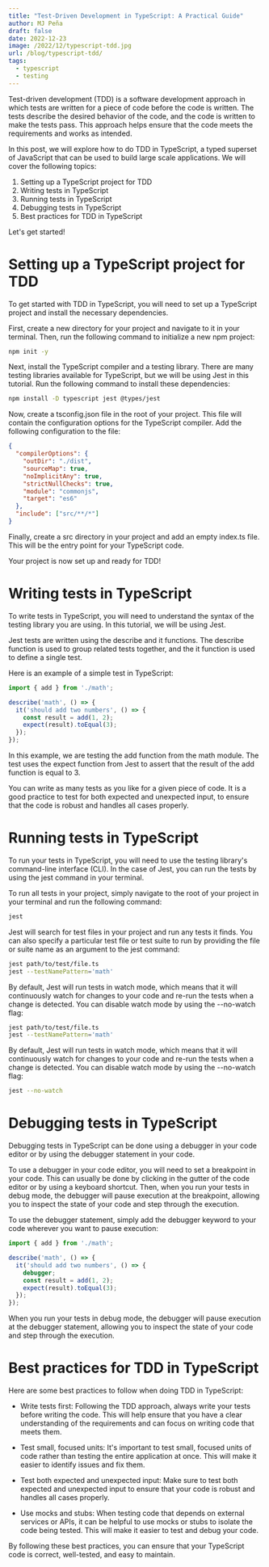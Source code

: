 ```yaml
---
title: "Test-Driven Development in TypeScript: A Practical Guide"
author: MJ Peña
draft: false
date: 2022-12-23
image: /2022/12/typescript-tdd.jpg
url: /blog/typescript-tdd/
tags:
  - typescript
  - testing
---
```


Test-driven development (TDD) is a software development approach in which tests are written for a piece of code before the code is written. The tests describe the desired behavior of the code, and the code is written to make the tests pass. This approach helps ensure that the code meets the requirements and works as intended.

In this post, we will explore how to do TDD in TypeScript, a typed superset of JavaScript that can be used to build large scale applications. We will cover the following topics:

1. Setting up a TypeScript project for TDD
2. Writing tests in TypeScript
3. Running tests in TypeScript
4. Debugging tests in TypeScript
5. Best practices for TDD in TypeScript

Let's get started!

# Setting up a TypeScript project for TDD

To get started with TDD in TypeScript, you will need to set up a TypeScript project and install the necessary dependencies.

First, create a new directory for your project and navigate to it in your terminal. Then, run the following command to initialize a new npm project:

```bash
npm init -y
```

Next, install the TypeScript compiler and a testing library. There are many testing libraries available for TypeScript, but we will be using Jest in this tutorial. Run the following command to install these dependencies:

```bash
npm install -D typescript jest @types/jest
```

Now, create a tsconfig.json file in the root of your project. This file will contain the configuration options for the TypeScript compiler. Add the following configuration to the file:

```json
{
  "compilerOptions": {
    "outDir": "./dist",
    "sourceMap": true,
    "noImplicitAny": true,
    "strictNullChecks": true,
    "module": "commonjs",
    "target": "es6"
  },
  "include": ["src/**/*"]
}
```

Finally, create a src directory in your project and add an empty index.ts file. This will be the entry point for your TypeScript code.

Your project is now set up and ready for TDD!

# Writing tests in TypeScript

To write tests in TypeScript, you will need to understand the syntax of the testing library you are using. In this tutorial, we will be using Jest.

Jest tests are written using the describe and it functions. The describe function is used to group related tests together, and the it function is used to define a single test.

Here is an example of a simple test in TypeScript:

```TypeScript
import { add } from './math';

describe('math', () => {
  it('should add two numbers', () => {
    const result = add(1, 2);
    expect(result).toEqual(3);
  });
});
```

In this example, we are testing the add function from the math module. The test uses the expect function from Jest to assert that the result of the add function is equal to 3.

You can write as many tests as you like for a given piece of code. It is a good practice to test for both expected and unexpected input, to ensure that the code is robust and handles all cases properly.

# Running tests in TypeScript

To run your tests in TypeScript, you will need to use the testing library's command-line interface (CLI). In the case of Jest, you can run the tests by using the jest command in your terminal.

To run all tests in your project, simply navigate to the root of your project in your terminal and run the following command:

```bash
jest
```

Jest will search for test files in your project and run any tests it finds. You can also specify a particular test file or test suite to run by providing the file or suite name as an argument to the jest command:

```bash
jest path/to/test/file.ts
jest --testNamePattern='math'
```

By default, Jest will run tests in watch mode, which means that it will continuously watch for changes to your code and re-run the tests when a change is detected. You can disable watch mode by using the --no-watch flag:

```bash
jest path/to/test/file.ts
jest --testNamePattern='math'
```

By default, Jest will run tests in watch mode, which means that it will continuously watch for changes to your code and re-run the tests when a change is detected. You can disable watch mode by using the --no-watch flag:

```bash
jest --no-watch
```

# Debugging tests in TypeScript

Debugging tests in TypeScript can be done using a debugger in your code editor or by using the debugger statement in your code.

To use a debugger in your code editor, you will need to set a breakpoint in your code. This can usually be done by clicking in the gutter of the code editor or by using a keyboard shortcut. Then, when you run your tests in debug mode, the debugger will pause execution at the breakpoint, allowing you to inspect the state of your code and step through the execution.

To use the debugger statement, simply add the debugger keyword to your code wherever you want to pause execution:

```TypeScript
import { add } from './math';

describe('math', () => {
  it('should add two numbers', () => {
    debugger;
    const result = add(1, 2);
    expect(result).toEqual(3);
  });
});
```

When you run your tests in debug mode, the debugger will pause execution at the debugger statement, allowing you to inspect the state of your code and step through the execution.

# Best practices for TDD in TypeScript

Here are some best practices to follow when doing TDD in TypeScript:

- Write tests first: Following the TDD approach, always write your tests before writing the code. This will help ensure that you have a clear understanding of the requirements and can focus on writing code that meets them.

- Test small, focused units: It's important to test small, focused units of code rather than testing the entire application at once. This will make it easier to identify issues and fix them.

- Test both expected and unexpected input: Make sure to test both expected and unexpected input to ensure that your code is robust and handles all cases properly.

- Use mocks and stubs: When testing code that depends on external services or APIs, it can be helpful to use mocks or stubs to isolate the code being tested. This will make it easier to test and debug your code.

By following these best practices, you can ensure that your TypeScript code is correct, well-tested, and easy to maintain.
